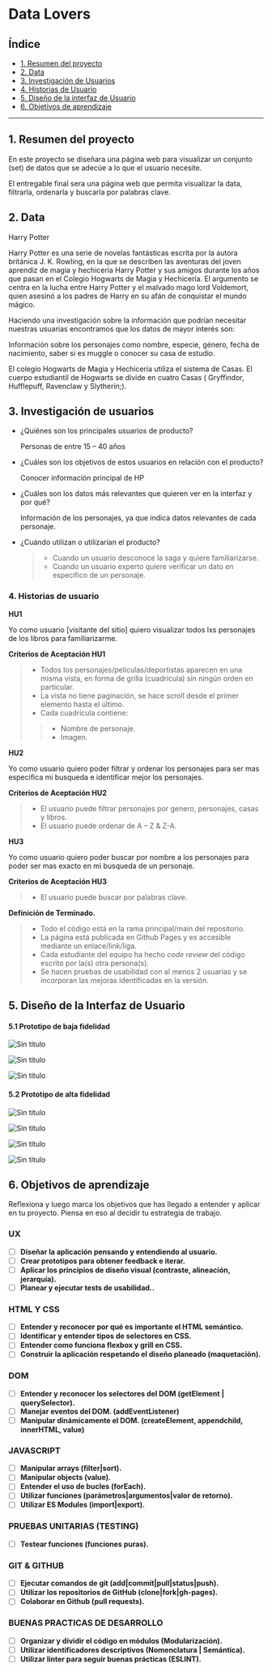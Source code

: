 # Data Lovers

## Índice

* [1. Resumen del proyecto](#1-resumen-del-proyecto)
* [2. Data](#2-data)
* [3. Investigación de Usuarios](#3-investigación-de-Usuarios)
* [4. Historias de Usuario](#4-historias-de-usuario)
* [5. Diseño de la interfaz de Usuario](#5-diseño-de-la-interfaz-de-usuario)
* [6. Objetivos de aprendizaje](#6-objetivos-de-aprendizaje)


***
## 1. Resumen del proyecto

En este proyecto se diseñara una página web para visualizar un conjunto (set) de datos que se adecúe a lo que el usuario necesite.

El entregable final sera una página web que permita visualizar la data, filtrarla, ordenarla y buscarla por palabras clave.
## 2. Data

Harry Potter

Harry Potter es una serie de novelas fantásticas escrita por la autora británica J. K. Rowling, en la que se describen las aventuras del joven aprendiz de magia y hechicería Harry Potter y sus amigos durante los años que pasan en el Colegio Hogwarts de Magia y Hechicería. El argumento se centra en la lucha entre Harry Potter y el malvado mago lord Voldemort, quien asesinó a los padres de Harry en su afán de conquistar el mundo mágico.

Haciendo una investigación sobre la información que podrían necesitar nuestras usuarias encontramos que los datos de mayor interés son:

Información sobre los personajes como nombre, especie, género, fecha de nacimiento, saber si es muggle o conocer su casa de estudio.

El colegio Hogwarts de Magia y Hechicería utiliza el sistema de Casas. El cuerpo estudiantil de Hogwarts se divide en cuatro Casas ( Gryffindor, Hufflepuff, Ravenclaw y Slytherin;). 

## 3. Investigación de usuarios

* ¿Quiénes son los principales usuarios de producto?

    Personas de entre 15 – 40 años

* ¿Cuáles son los objetivos de estos usuarios en relación con el producto?

    Conocer información principal de HP

* ¿Cuáles son los datos más relevantes que quieren ver en la interfaz y por qué?

    Información de los personajes, ya que indica datos relevantes de cada personaje. 

* ¿Cuándo utilizan o utilizarían el producto?

  >* Cuando un usuario desconoce la saga y quiere familiarizarse.
  >* Cuando un usuario experto quiere verificar un dato en especifico de un personaje.

### 4. Historias de usuario

**HU1**

Yo como usuario [visitante del sitio] quiero visualizar todos lxs personajes de los libros para familiarizarme.

**Criterios de Aceptación HU1**

>* Todos los personajes/películas/deportistas aparecen en una misma vista, en forma
>de grilla (cuadrícula) sin ningún orden en particular.
>* La vista no tiene paginación, se hace scroll desde el primer elemento hasta el último.
>* Cada cuadrícula contiene:
>
>>* Nombre de personaje.
>>* Imagen.

**HU2**

Yo como usuario quiero poder filtrar y ordenar los personajes para ser mas especifica mi busqueda e identificar mejor los personajes.

**Criterios de Aceptación HU2**

>* El usuario puede filtrar personajes por genero, personajes, casas y libros.
>* El usuario puede ordenar de A – Z & Z-A.

**HU3**

Yo como usuario quiero poder buscar por nombre a los personajes para poder ser mas exacto en mi busqueda de un personaje.

**Criterios de Aceptación HU3**

>* El usuario puede buscar por palabras clave.

**Definición de Terminado.**

>* Todo el código está en la rama principal/main del repositorio.
>* La página está publicada en Github Pages y es accesible mediante un enlace/link/liga.
>* Cada estudiante del equipo ha hecho _code review_ del código escrito por la(s) otra persona(s).
>* Se hacen pruebas de usabilidad con al menos 2 usuarias y se incorporan las mejoras identificadas en la versión.


## 5. Diseño de la Interfaz de Usuario

#### 5.1 Prototipo de baja fidelidad

![Sin titulo](src/img/HU1.jpeg)

![Sin titulo](src/img/HU.jpeg)

![Sin titulo](src/img/HU2Funciones.jpeg)

#### 5.2 Prototipo de alta fidelidad

![Sin titulo](src/img/Figma3.png)

![Sin titulo](src/img/Figma4.png)

![Sin titulo](src/img/Figma1.png)

![Sin titulo](src/img/Figma2.png)

## 6. Objetivos de aprendizaje

Reflexiona y luego marca los objetivos que has llegado a entender y aplicar en tu proyecto. Piensa en eso al decidir tu estrategia de trabajo.

### UX

- [ ] **Diseñar la aplicación pensando y entendiendo al usuario.**
- [ ] **Crear prototipos para obtener feedback e iterar.**
- [ ] **Aplicar los principios de diseño visual (contraste, alineación, jerarquía).**
- [ ] **Planear y ejecutar tests de usabilidad..**

### HTML Y CSS

- [ ] **Entender y reconocer por qué es importante el HTML semántico.**
- [ ] **Identificar y entender tipos de selectores en CSS.**
- [ ] **Entender como funciona flexbox y grill en CSS.**
- [ ] **Construir la aplicación respetando el diseño planeado (maquetación).**

### DOM

- [ ] **Entender y reconocer los selectores del DOM (getElement | querySelector).**
- [ ] **Manejar eventos del DOM. (addEventListener)**
- [ ] **Manipular dinámicamente el DOM. (createElement, appendchild, innerHTML, value)**

### JAVASCRIPT

- [ ] **Manipular arrays (filter|sort).**
- [ ] **Manipular objects (value).**
- [ ] **Entender el uso de bucles (forEach).**
- [ ] **Utilizar funciones (parámetros|argumentos|valor de retorno).**
- [ ] **Utilizar ES Modules (import|export).**

### PRUEBAS UNITARIAS (TESTING)

- [ ] **Testear funciones (funciones puras).**

### GIT & GITHUB

- [ ] **Ejecutar comandos de git (add|commit|pull|status|push).**
- [ ] **Utilizar los repositorios de GitHub (clone|fork|gh-pages).**
- [ ] **Colaborar en Github (pull requests).**

### BUENAS PRACTICAS DE DESARROLLO

- [ ] **Organizar y dividir el código en módulos (Modularización).**
- [ ] **Utilizar identificadores descriptivos (Nomenclatura | Semántica).**
- [ ] **Utilizar linter para seguir buenas prácticas (ESLINT).**